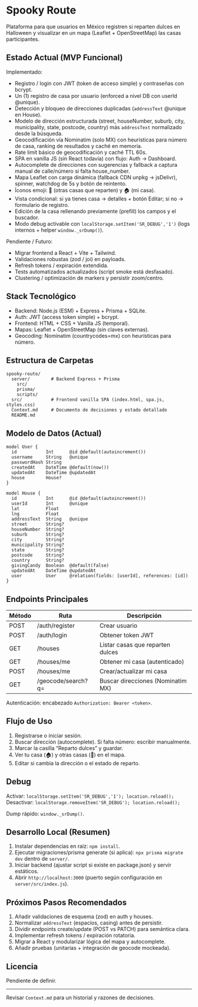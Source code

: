 # Spooky Route

Plataforma para que usuarios en México registren si reparten dulces en Halloween y visualizar en un mapa (Leaflet + OpenStreetMap) las casas participantes.

## Estado Actual (MVP Funcional)
Implementado:
- Registro / login con JWT (token de acceso simple) y contraseñas con bcrypt.
- Un (1) registro de casa por usuario (enforced a nivel DB con userId @unique).
- Detección y bloqueo de direcciones duplicadas (`addressText` @unique en House).
- Modelo de dirección estructurada (street, houseNumber, suburb, city, municipality, state, postcode, country) más `addressText` normalizado desde la búsqueda.
- Geocodificación vía Nominatim (solo MX) con heurísticas para número de casa, ranking de resultados y caché en memoria.
- Rate limit básico de geocodificación y caché TTL 60s.
- SPA en vanilla JS (sin React todavía) con flujo: Auth → Dashboard.
- Autocomplete de direcciones con sugerencias y fallback a captura manual de calle/número si falta house_number.
- Mapa Leaflet con carga dinámica (fallback CDN unpkg → jsDelivr), spinner, watchdog de 5s y botón de reintento.
- Íconos emoji: 🎃 (otras casas que reparten) y 🏠 (mi casa).
- Vista condicional: si ya tienes casa → detalles + botón Editar; si no → formulario de registro.
- Edición de la casa rellenando previamente (prefill) los campos y el buscador.
- Modo debug activable con `localStorage.setItem('SR_DEBUG','1')` (logs internos + helper `window._srDump()`).

Pendiente / Futuro:
- Migrar frontend a React + Vite + Tailwind.
- Validaciones robustas (zod / joi) en payloads.
- Refresh tokens / expiración extendida.
- Tests automatizados actualizados (script smoke está desfasado).
- Clustering / optimización de markers y persistir zoom/centro.

## Stack Tecnológico
- Backend: Node.js (ESM) + Express + Prisma + SQLite.
- Auth: JWT (access token simple) + bcrypt.
- Frontend: HTML + CSS + Vanilla JS (temporal).
- Mapas: Leaflet + OpenStreetMap (sin claves externas).
- Geocoding: Nominatim (countrycodes=mx) con heurísticas para número.

## Estructura de Carpetas
```
spooky-route/
  server/        # Backend Express + Prisma
    src/
    prisma/
    scripts/
  src/           # Frontend vanilla SPA (index.html, spa.js, styles.css)
  Context.md     # Documento de decisiones y estado detallado
  README.md
```

## Modelo de Datos (Actual)
```
model User {
  id           Int      @id @default(autoincrement())
  username     String   @unique
  passwordHash String
  createdAt    DateTime @default(now())
  updatedAt    DateTime @updatedAt
  house        House?
}

model House {
  id           Int      @id @default(autoincrement())
  userId       Int      @unique
  lat          Float
  lng          Float
  addressText  String   @unique
  street       String?
  houseNumber  String?
  suburb       String?
  city         String?
  municipality String?
  state        String?
  postcode     String?
  country      String?
  givingCandy  Boolean  @default(false)
  updatedAt    DateTime @updatedAt
  user         User     @relation(fields: [userId], references: [id])
}
```

## Endpoints Principales
| Método | Ruta | Descripción |
|--------|------|-------------|
| POST | /auth/register | Crear usuario |
| POST | /auth/login | Obtener token JWT |
| GET  | /houses | Listar casas que reparten dulces |
| GET  | /houses/me | Obtener mi casa (autenticado) |
| POST | /houses/me | Crear/actualizar mi casa |
| GET  | /geocode/search?q= | Buscar direcciones (Nominatim MX) |

Autenticación: encabezado `Authorization: Bearer <token>`.

## Flujo de Uso
1. Registrarse o iniciar sesión.
2. Buscar dirección (autocomplete). Si falta número: escribir manualmente.
3. Marcar la casilla “Reparto dulces” y guardar.
4. Ver tu casa (🏠) y otras casas (🎃) en el mapa.
5. Editar si cambia la dirección o el estado de reparto.

## Debug
Activar: `localStorage.setItem('SR_DEBUG','1'); location.reload();`
Desactivar: `localStorage.removeItem('SR_DEBUG'); location.reload();`

Dump rápido: `window._srDump()`.

## Desarrollo Local (Resumen)
1. Instalar dependencias en raíz: `npm install`.
2. Ejecutar migraciones/prisma generate (si aplica): `npx prisma migrate dev` dentro de `server/`.
3. Iniciar backend (ajustar script si existe en package.json) y servir estáticos.
4. Abrir `http://localhost:3000` (puerto según configuración en `server/src/index.js`).

## Próximos Pasos Recomendados
1. Añadir validaciones de esquema (zod) en auth y houses.
2. Normalizar `addressText` (espacios, casing) antes de persistir.
3. Dividir endpoints create/update (POST vs PATCH) para semántica clara.
4. Implementar refresh tokens / expiración rotatoria.
5. Migrar a React y modularizar lógica del mapa y autocomplete.
6. Añadir pruebas (unitarias + integración de geocode mockeada).

## Licencia
Pendiente de definir.

---
Revisar `Context.md` para un historial y razones de decisiones.
